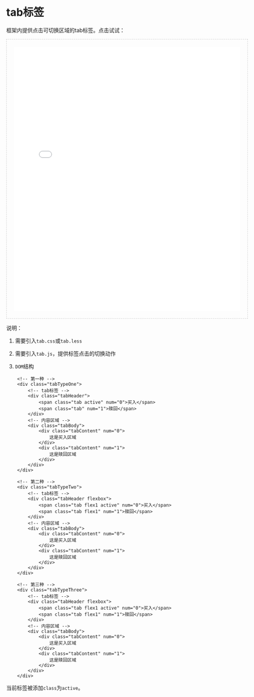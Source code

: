 # tab标签

框架内提供点击可切换区域的tab标签。点击试试：

<iframe src="./demo/tab/tab.html" width="600px" height="700px" frameborder="0" scrolling="no" style="border: 1px dashed #ccc;padding: 20px;"> </iframe>


说明：

1. 需要引入`tab.css`或`tab.less`

2. 需要引入`tab.js`，提供标签点击的切换动作

3. `DOM`结构

```
	<!-- 第一种 -->
	<div class="tabTypeOne">
		<!-- tab标签 -->
        <div class="tabHeader">
            <span class="tab active" num="0">买入</span>
            <span class="tab" num="1">赎回</span>
        </div>  
        <!-- 内容区域 -->
        <div class="tabBody">
	        <div class="tabContent" num="0">
	        	这是买入区域
	        </div>
	        <div class="tabContent" num="1">
	       		这是赎回区域
	        </div>
	    </div>
    </div>

    <!-- 第二种 -->
    <div class="tabTypeTwo">
		<!-- tab标签 -->
        <div class="tabHeader flexbox">
            <span class="tab flex1 active" num="0">买入</span>
            <span class="tab flex1" num="1">赎回</span>
        </div>  
        <!-- 内容区域 -->
        <div class="tabBody">
	        <div class="tabContent" num="0">
	        	这是买入区域
	        </div>
	        <div class="tabContent" num="1">
	       		这是赎回区域
	        </div>
	    </div>
    </div>

    <!-- 第三种 -->
    <div class="tabTypeThree">
		<!-- tab标签 -->
        <div class="tabHeader flexbox">
            <span class="tab flex1 active" num="0">买入</span>
            <span class="tab flex1" num="1">赎回</span>
        </div>  
        <!-- 内容区域 -->
        <div class="tabBody">
	        <div class="tabContent" num="0">
	        	这是买入区域
	        </div>
	        <div class="tabContent" num="1">
	       		这是赎回区域
	        </div>
	    </div>
    </div>
```

当前标签被添加`class`为`active`。
